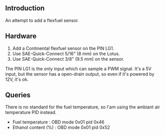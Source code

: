 ## Introduction

An attempt to add a flexfuel sensor.

## Hardware

 1. Add a Continental flexfuel sensor on the PIN LG1.
 2. Use SAE-Quick-Connect 5/16" (8 mm) on the Lotus.
 3. Use SAE-Quick-Connect 3/8" (9.5 mm) on the sensor.

The PIN LG1 is the only input which can sample a PWM signal. It's a 5V input,
but the sensor has a open-drain output, so even if it's powered by 12V, it's ok.

## Queries

There is no standard for the fuel temperature, so I'am using the ambiant air
temperature PID instead.

 - Fuel temperature    : OBD mode 0x01 pid 0x46
 - Ethanol content (%) : OBD mode 0x01 pid 0x52

